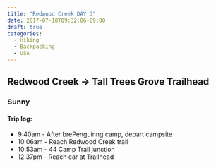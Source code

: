 ```yaml
---
title: "Redwood Creek DAY 3"
date: 2017-07-18T09:32:06-09:00
draft: true
categories:
  - Hiking
  - Backpacking
  - USA
---
```



## Redwood Creek -> Tall Trees Grove Trailhead
### Sunny

#### Trip log:

* 9:40am - After brePenguinng camp, depart campsite
* 10:06am - Reach Redwood Creek trail
* 10:53am - 44 Camp Trail junction
* 12:37pm - Reach car at Trailhead

<!--more-->
